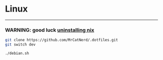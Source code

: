 # Linux

---

### WARNING: good luck [uninstalling nix](https://nixos.org/manual/nix/stable/installation/uninstall)

```sh
git clone https://github.com/MrCatNerd/.dotfiles.git
git switch dev

./debian.sh
```

